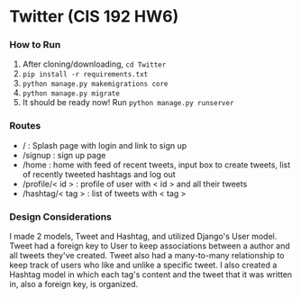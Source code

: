 # Twitter (CIS 192 HW6)

### How to Run
1. After cloning/downloading, `cd Twitter`
2. `pip install -r requirements.txt`
3. `python manage.py makemigrations core`
4. `python manage.py migrate`
5. It should be ready now! Run `python manage.py runserver`


### Routes
* / : Splash page with login and link to sign up
* /signup : sign up page
* /home : home with feed of recent tweets, input box to create tweets, list of recently tweeted hashtags and log out 
* /profile/< id > : profile of user with < id > and all their tweets
* /hashtag/< tag > : list of tweets with < tag >

### Design Considerations
I made 2 models, Tweet and Hashtag, and utilized Django's User model. Tweet had a foreign key to User to keep associations between a author and all tweets they've created. Tweet also had a many-to-many relationship to keep track of users who like and unlike a specific tweet. I also created a Hashtag model in which each tag's content and the tweet that it was written in, also a foreign key, is organized.
